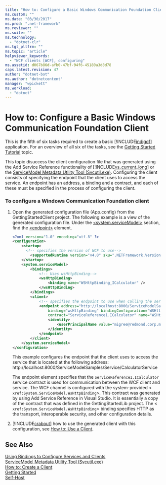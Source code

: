 ```yaml
---
title: "How to: Configure a Basic Windows Communication Foundation Client"
ms.custom: ""
ms.date: "03/30/2017"
ms.prod: ".net-framework"
ms.reviewer: ""
ms.suite: ""
ms.technology: 
  - "dotnet-clr"
ms.tgt_pltfrm: ""
ms.topic: "article"
helpviewer_keywords: 
  - "WCF clients [WCF], configuring"
ms.assetid: d067b86d-afb0-47bf-94f6-45180a3d8d78
caps.latest.revision: 47
author: "dotnet-bot"
ms.author: "dotnetcontent"
manager: "wpickett"
ms.workload: 
  - "dotnet"
---
```

# How to: Configure a Basic Windows Communication Foundation Client
This is the fifth of six tasks required to create a basic [!INCLUDE[indigo1](../../../includes/indigo1-md.md)] application. For an overview of all six of the tasks, see the [Getting Started Tutorial](../../../docs/framework/wcf/getting-started-tutorial.md) topic.  
  
 This topic disuccess the client configuration file that was generated using the Add Service Reference functionality of [!INCLUDE[vs_current_long](../../../includes/vs-current-long-md.md)] or the [ServiceModel Metadata Utility Tool (Svcutil.exe)](../../../docs/framework/wcf/servicemodel-metadata-utility-tool-svcutil-exe.md). Configuring the client consists of specifying the endpoint that the client uses to access the service. An endpoint has an address, a binding and a contract, and each of these must be specified in the process of configuring the client.  
  
### To configure a Windows Communication Foundation client  
  
1.  Open the generated configuration file (App.config) from the GettingStartedClient project. The following example is a view of the generated configuration file. Under the [\<system.serviceModel>](../../../docs/framework/configure-apps/file-schema/wcf/system-servicemodel.md) section, find the [\<endpoint>](http://msdn.microsoft.com/library/13aa23b7-2f08-4add-8dbf-a99f8127c017) element.  
  
    ```xml  
    <?xml version="1.0" encoding="utf-8" ?>  
    <configuration>  
        <startup>   
          <!-- specifies the version of WCF to use-->  
            <supportedRuntime version="v4.0" sku=".NETFramework,Version=v4.5,Profile=Client" />  
        </startup>  
        <system.serviceModel>  
            <bindings>  
                <!-- Uses wsHttpBinding-->  
                <wsHttpBinding>  
                    <binding name="WSHttpBinding_ICalculator" />  
                </wsHttpBinding>  
            </bindings>  
            <client>  
                <!-- specifies the endpoint to use when calling the service -->  
                <endpoint address="http://localhost:8000/ServiceModelSamples/Service/CalculatorService"  
                    binding="wsHttpBinding" bindingConfiguration="WSHttpBinding_ICalculator"  
                    contract="ServiceReference1.ICalculator" name="WSHttpBinding_ICalculator">  
                    <identity>  
                        <userPrincipalName value="migree@redmond.corp.microsoft.com" />  
                    </identity>  
                </endpoint>  
            </client>  
        </system.serviceModel>  
    </configuration>   
    ```  
  
     This example configures the endpoint that the client uses to access the service that is located at the following address: http://localhost:8000/ServiceModelSamples/Service/CalculatorService  
  
     The endpoint element specifies that the `ServiceReference1.ICalculator` service contract is used for communication between the WCF client and service. The WCF channel is configured with the system-provided <<!--zz xref:System.ServiceModel.WsHttpBinding --> `xref:System.ServiceModel.WsHttpBinding`>. This contract was generated by using Add Service Reference in Visual Studio. It is essentially a copy of the contract that was defined in the GettingStartedLib project. The <<!--zz xref:System.ServiceModel.WsHttpBinding --> `xref:System.ServiceModel.WsHttpBinding`> binding specifies HTTP as the transport, interoperable security, and other configuration details.  
  
2.  [!INCLUDE[crabout](../../../includes/crabout-md.md)] how to use the generated client with this configuration, see [How to: Use a Client](../../../docs/framework/wcf/how-to-use-a-wcf-client.md).  
  
## See Also  
 [Using Bindings to Configure Services and Clients](../../../docs/framework/wcf/using-bindings-to-configure-services-and-clients.md)  
 [ServiceModel Metadata Utility Tool (Svcutil.exe)](../../../docs/framework/wcf/servicemodel-metadata-utility-tool-svcutil-exe.md)  
 [How to: Create a Client](../../../docs/framework/wcf/how-to-create-a-wcf-client.md)  
 [Getting Started](../../../docs/framework/wcf/samples/getting-started-sample.md)  
 [Self-Host](../../../docs/framework/wcf/samples/self-host.md)
